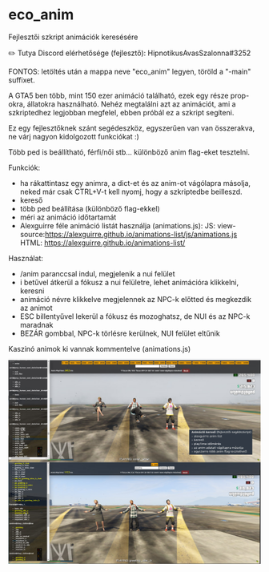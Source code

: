 # eco_anim
Fejlesztői szkript animációk keresésére

:pencil2: Tutya Discord elérhetősége (fejlesztő): HipnotikusAvasSzalonna#3252

FONTOS: letöltés után a mappa neve "eco_anim" legyen, töröld a "-main" suffixet.

A GTA5 ben több, mint 150 ezer animáció található, ezek egy része prop-okra, állatokra használható. Nehéz megtalálni azt az animációt, ami a szkriptedhez legjobban megfelel, ebben próbál ez a szkript segíteni.

Ez egy fejlesztőknek szánt segédeszköz, egyszerűen van van összerakva, ne várj nagyon kidolgozott funkciókat :)

Több ped is beállítható, férfi/női stb... különböző anim flag-eket tesztelni.

Funkciók:
 - ha rákattintasz egy animra, a dict-et és az anim-ot vágólapra másolja, neked már csak CTRL+V-t kell nyomj, hogy a szkriptedbe beilleszd.
 - kereső
 - több ped beállítása (különböző flag-ekkel)
 - méri az animáció időtartamát
 - Alexguirre féle animáció listát használja (animations.js): JS: view-source:https://alexguirre.github.io/animations-list/js/animations.js HTML: https://alexguirre.github.io/animations-list/ 

Használat:
 - /anim paranccsal indul, megjelenik a nui felület
 - i betűvel átkerül a fókusz a nui felületre, lehet animációra klikkelni, keresni
 - animáció névre klikkelve megjelennek az NPC-k előtted és megkezdik az animot
 - ESC billentyűvel  lekerül a fókusz és mozoghatsz, de NUI és az NPC-k maradnak
 - BEZÁR gombbal, NPC-k törlésre kerülnek, NUI felület eltűnik

Kaszinó animok ki vannak kommentelve (animations.js)

![ecoanim preview](https://github.com/Ekhion76/eco_anim/blob/main/preview_images/eco_anim.jpg)
